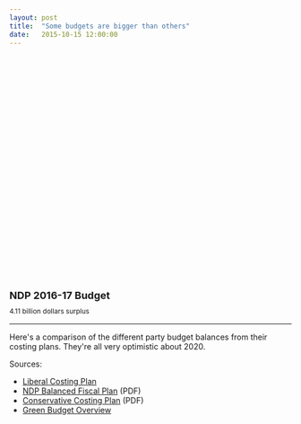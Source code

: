 ```yaml
---
layout: post
title:  "Some budgets are bigger than others"
date:   2015-10-15 12:00:00
---
```


<div id="partyBalanceChart"></div>
<div id="partyBalanceTip">
	<p id="tipTop"><strong><span id="tipParty">NDP 2016-17</span> Budget</strong></p>
	<p class="tipInfo"><span id="tipVal">4.11 billion dollars</span> <span id="tipBal">surplus</span></p>
</div>

* * *

Here's a comparison of the different party budget balances from their costing plans. They're all very optimistic about 2020.

Sources:

- [Liberal Costing Plan](http://www.liberal.ca/costing-plan/)
- [NDP Balanced Fiscal Plan](http://xfer.ndp.ca/2015/2015-Full-Platform-EN.pdf) (PDF)
- [Conservative Costing Plan](http://www.conservative.ca/media/plan/costing-plan.pdf) (PDF)
- [Green Budget Overview](http://www.greenparty.ca/en/budget)

<style>

#partyBalanceChart {
  height: 400px;
}

#partyBalanceChart svg:not(:nth-of-type(1)) {
  margin-top: 25px;
}

#partyBalanceChart .bar.positive {
  fill: #808080;
}

#partyBalanceChart .bar.negative {
  fill: brown;
}

#partyBalanceChart .sel {
	fill: black !important;
}

#partyBalanceChart .axis text {
  font-size: 10px;
}

#partyBalanceChart .axis path,
#partyBalanceChart .axis line {
  fill: none;
  stroke: #000;
  shape-rendering: crispEdges;
}

#partyBalanceTip {
	display: block;
	margin-bottom: 15px;
  pointer-events: none;
}

#partyBalanceTip #tipTop {
  font-size: 18px;
  margin-bottom: 10px !important;
}

#partyBalanceTip .tipInfo {
  font-size: 12px;
  margin: 0;
}

.hidden {
	display: none;
}

</style>

<script>

partyBalanceChart();

function partyBalanceChart() {
  d3.csv("{{ site.baseurl }}/data/2015/10/15/partyBal.csv", type, function(error, data) {

    d3.keys(data[0]).filter(function(key) { return key !== "Year" && key !== "YearLabel"; }).forEach(function(bud) {

      var margin = {top: 30, right: 10, bottom: 10, left: 50},
          width = 370 - margin.left - margin.right,
          height = 150 - margin.top - margin.bottom;

      var y = d3.scale.linear()
          .range([height, 0]);

      var x = d3.scale.ordinal()
          .rangeRoundBands([0, width], .2);

      var yAxis = d3.svg.axis()
          .scale(y)
          .orient("left")
					.ticks(4);

      var budgetChart = d3.select("#partyBalanceChart").append("svg")
        .attr("class", "budgetParties")
          .attr("width", width + margin.left + margin.right)
          .attr("height", height + margin.top + margin.bottom)
        .append("g")
          .attr("transform", "translate(" + margin.left + "," + margin.top + ")");
    	
      x.domain(data.map(function(d) { return d.Year; }));
	    y.domain([d3.min(data, function(d) { return d[bud] > 0 ? 0 : d[bud]; }),
				d3.max(data, function(d) { return d[bud]; })]).nice();

      var budgets = budgetChart.selectAll(".bar")
          .data(data)
        .enter().append("rect")
          .attr("class", function(d) { 
						if (bud === "NDP" && d.Year == 2017) {
							return d[bud] < 0 ? "bar sel negative" : "bar sel positive"; 
						} else {
							return d[bud] < 0 ? "bar negative" : "bar positive"; 
						}
					})
          .attr("x", function(d) { return x(d.Year); })
          .attr("y", function(d) { return y(0); })
          .attr("width", x.rangeBand())
          .attr("height", function(d) { return 0; })
          .on("mouseover", function(d, i) {
						d3.selectAll("#partyBalanceChart .sel").classed("sel", false);
						d3.select(this).classed("sel", true);
            showTooltip(d);
          })
          .on("mousedown", function(d, i) {
						d3.selectAll("#partyBalanceChart .sel").classed("sel", false);
						d3.select(this).classed("sel", true);
            showTooltip(d);
          });

      budgets.transition()
        .delay(function(d, i) { return i * 32})
        .attr("y", function(d) { return y(Math.max(0, d[bud])); })
        .attr("height", function(d) { return Math.abs(y(d[bud]) - y(0));});

      function showTooltip(d) {
        d3.select("#partyBalanceTip").select("#tipParty")
          .text(bud + " " + d.YearLabel);

        if (Math.abs(d[bud]) >= 1000) {
          d3.select("#partyBalanceTip").select("#tipVal")
            .text(Math.abs(d[bud]/1000).toFixed(2) + " billion dollars ");
        } else {
          d3.select("#partyBalanceTip").select("#tipVal")
            .text(Math.abs(d[bud]) + " million dollars ");
        }

        if (d[bud] > 0) {
          d3.select("#partyBalanceTip").select("#tipBal")
            .text("surplus");
        } else {
          d3.select("#partyBalanceTip").select("#tipBal")
            .text("deficit");
        }
      }

      budgetChart.append("g")
        .attr("class", "y axis")
        .call(yAxis);

      budgetChart.append("g")
          .attr("class", "x axis")
        .append("line")
          .attr("y1", y(0))
          .attr("y2", y(0))
          .attr("x2", width);

      budgetChart.append("text")
        .attr("x", 0)
        .attr("dy", -10)
        .style("font-weight", "bold")
        .text(bud);
    });
  });
	
	function type(d) {
	    d.NDP = +d.NDP;
			d.Conservative = +d.Conservative;
			d.Liberal = +d.Liberal;
			d.Green = +d.Green;
			d.YearLabel = d.Year;
	    d.Year = +(d.Year.substring(0, 4)) + 1;
	  return d;
	}
}

</script>